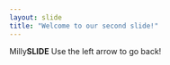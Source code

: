 ```yaml
---
layout: slide
title: "Welcome to our second slide!"
---
```

Milly**SLIDE**
Use the left arrow to go back!
